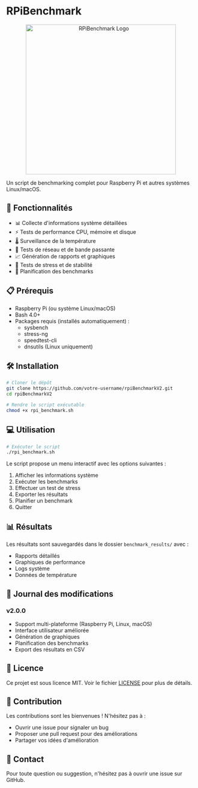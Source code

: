 # RPiBenchmark

<div align="center">
  <img src="https://raw.githubusercontent.com/iyotee/rpiBenchmarkV2/main/logo.png" alt="RPiBenchmark Logo" width="400">
</div>

Un script de benchmarking complet pour Raspberry Pi et autres systèmes Linux/macOS.

## 🚀 Fonctionnalités

- 📊 Collecte d'informations système détaillées
- ⚡ Tests de performance CPU, mémoire et disque
- 🌡️ Surveillance de la température
- 📶 Tests de réseau et de bande passante
- 📈 Génération de rapports et graphiques
- 🔄 Tests de stress et de stabilité
- 📅 Planification des benchmarks

## 📋 Prérequis

- Raspberry Pi (ou système Linux/macOS)
- Bash 4.0+
- Packages requis (installés automatiquement) :
  - sysbench
  - stress-ng
  - speedtest-cli
  - dnsutils (Linux uniquement)

## 🛠️ Installation

```bash
# Cloner le dépôt
git clone https://github.com/votre-username/rpiBenchmarkV2.git
cd rpiBenchmarkV2

# Rendre le script exécutable
chmod +x rpi_benchmark.sh
```

## 💻 Utilisation

```bash
# Exécuter le script
./rpi_benchmark.sh
```

Le script propose un menu interactif avec les options suivantes :
1. Afficher les informations système
2. Exécuter les benchmarks
3. Effectuer un test de stress
4. Exporter les résultats
5. Planifier un benchmark
6. Quitter

## 📊 Résultats

Les résultats sont sauvegardés dans le dossier `benchmark_results/` avec :
- Rapports détaillés
- Graphiques de performance
- Logs système
- Données de température

## 📝 Journal des modifications

### v2.0.0
- Support multi-plateforme (Raspberry Pi, Linux, macOS)
- Interface utilisateur améliorée
- Génération de graphiques
- Planification des benchmarks
- Export des résultats en CSV

## 📄 Licence

Ce projet est sous licence MIT. Voir le fichier [LICENSE](LICENSE) pour plus de détails.

## 🤝 Contribution

Les contributions sont les bienvenues ! N'hésitez pas à :
- Ouvrir une issue pour signaler un bug
- Proposer une pull request pour des améliorations
- Partager vos idées d'amélioration

## 📧 Contact

Pour toute question ou suggestion, n'hésitez pas à ouvrir une issue sur GitHub. 
